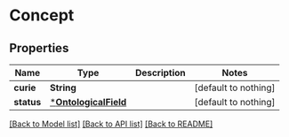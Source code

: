 # Concept


## Properties
Name | Type | Description | Notes
------------ | ------------- | ------------- | -------------
**curie** | **String** |  | [default to nothing]
**status** | [***OntologicalField**](OntologicalField.md) |  | [default to nothing]


[[Back to Model list]](../README.md#models) [[Back to API list]](../README.md#api-endpoints) [[Back to README]](../README.md)


